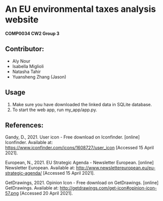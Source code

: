 # An EU environmental taxes analysis website

**COMP0034 CW2 Group 3**

## Contributor:
- Aly Nour
- Isabella Miglioli
- Natasha Tahir
- Yuansheng Zhang (Jason)

## Usage
1) Make sure you have downloaded the linked data in SQLite database.
2) To start the web app, run my_app/app.py. 


## References:

Gandy, D., 2021. User icon - Free download on Iconfinder. [online] Iconfinder. Available at: <https://www.iconfinder.com/icons/1608727/user_icon> [Accessed 15 April 2021].

European, N., 2021. EU Strategic Agenda - Newsletter European. [online] Newsletter European. Available at: <http://www.newslettereuropean.eu/eu-strategic-agenda/> [Accessed 15 April 2021].

GetDrawings, 2021. Opinion Icon - Free download on GetDrawings. [online] GetDrawings. Available at: <http://getdrawings.com/get-icon#opinion-icon-57.png> [Accessed 20 April 2021].
